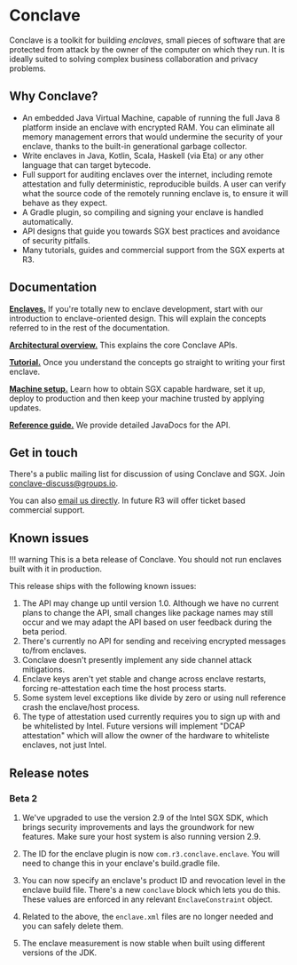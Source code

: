 # Conclave

Conclave is a toolkit for building _enclaves_, small pieces of software that are protected from attack by the owner
of the computer on which they run. It is ideally suited to solving complex business collaboration and privacy problems.

## Why Conclave?

- An embedded Java Virtual Machine, capable of running the full Java 8 platform inside an enclave with encrypted RAM.
  You can eliminate all memory management errors that would undermine the security of your enclave, thanks to the built-in generational garbage collector.
- Write enclaves in Java, Kotlin, Scala, Haskell (via Eta) or any other language that can target bytecode.
- Full support for auditing enclaves over the internet, including remote attestation and fully deterministic,
  reproducible builds. A user can verify what the source code of the remotely running enclave is, to ensure it will
  behave as they expect.
- A Gradle plugin, so compiling and signing your enclave is handled automatically.
- API designs that guide you towards SGX best practices and avoidance of security pitfalls.
- Many tutorials, guides and commercial support from the SGX experts at R3.
<!--- - A powerful unit testing framework to verify the operation of your enclave and remote attestation functionality, using just JUnit. -->

## Documentation

[**Enclaves.**](enclaves.md) If you're totally new to enclave development, start with our introduction to enclave-oriented
design. This will explain the concepts referred to in the rest of the documentation.

[**Architectural overview.**](architecture.md) This explains the core Conclave APIs.

[**Tutorial.**](tutorial.md) Once you understand the concepts go straight to writing your first enclave.

[**Machine setup.**](/machine-setup/) Learn how to obtain SGX capable hardware, set it up, deploy to production
and then keep your machine trusted by applying updates. 

[**Reference guide.**](api/index.html) We provide detailed JavaDocs for the API.

## Get in touch

There's a public mailing list for discussion of using Conclave and SGX. Join [conclave-discuss@groups.io](https://groups.io/g/conclave-discuss).

You can also [email us directly](mailto:conclave@r3.com). In future R3 will offer ticket based commercial support. 

## Known issues

!!! warning
    This is a beta release of Conclave. You should not run enclaves built with it in production.

This release ships with the following known issues:

1. The API may change up until version 1.0. Although we have no current plans to change the API, small changes like 
   package names may still occur and we may adapt the API based on user feedback during the beta period.
2. There's currently no API for sending and receiving encrypted messages to/from enclaves.
3. Conclave doesn't presently implement any side channel attack mitigations.
4. Enclave keys aren't yet stable and change across enclave restarts, forcing re-attestation each time the host
   process starts.
5. Some system level exceptions like divide by zero or using null reference crash the enclave/host process.
6. The type of attestation used currently requires you to sign up with and be whitelisted by Intel. Future versions
   will implement "DCAP attestation" which will allow the owner of the hardware to whiteliste enclaves, not just Intel.

## Release notes

### Beta 2

1. We've upgraded to use the version 2.9 of the Intel SGX SDK, which brings security improvements and lays the groundwork for new 
   features. Make sure your host system is also running version 2.9.

2. The ID for the enclave plugin is now `com.r3.conclave.enclave`. You will need to change this in your enclave's
   build.gradle file.

3. You can now specify an enclave's product ID and revocation level in the enclave build file. There's a new
   `conclave` block which lets you do this. These values are enforced in any relevant `EnclaveConstraint` object.

4. Related to the above, the `enclave.xml` files are no longer needed and you can safely delete them.

5. The enclave measurement is now stable when built using different versions of the JDK.
